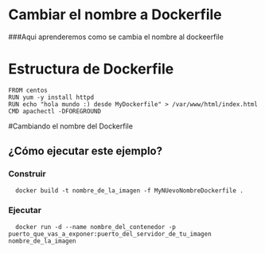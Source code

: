 # Cambiar el nombre a Dockerfile 

  ###Aqui aprenderemos como se cambia el nombre al dockeerfile 


# Estructura de Dockerfile    


    FROM centos 
	RUN yum -y install httpd
	RUN echo "hola mundo :) desde MyDockerfile" > /var/www/html/index.html
	CMD apachectl -DFOREGROUND


 #Cambiando el nombre del Dockerfile   
  
    
  ## ¿Cómo ejecutar este ejemplo?
  	
  ### Construir

      docker build -t nombre_de_la_imagen -f MyNUevoNombreDockerfile .


  ### Ejecutar

      docker run -d --name nombre_del_contenedor -p puerto_que_vas_a_exponer:puerto_del_servidor_de_tu_imagen nombre_de_la_imagen  



